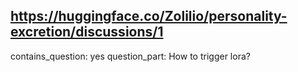## https://huggingface.co/Zolilio/personality-excretion/discussions/1

contains_question: yes
question_part: How to trigger lora?